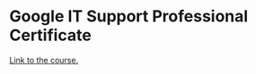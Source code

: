 # Google IT Support Professional Certificate

[Link to the course.](https://www.coursera.org/professional-certificates/google-it-support)
